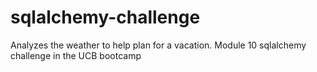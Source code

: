 # sqlalchemy-challenge
Analyzes the weather to help plan for a vacation. Module 10 sqlalchemy challenge in the UCB bootcamp
